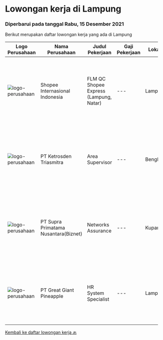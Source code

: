 
  # Lowongan kerja di Lampung

  ### Diperbarui pada tanggal Rabu, 15 Desember 2021

  Berikut merupakan daftar lowongan kerja yang ada di Lampung

  |Logo Perusahaan | Nama Perusahaan | Judul Pekerjaan | Gaji Pekerjaan | Lokasi | Deskripsi | Tanggal diunggah | Pranala |
  | -------------- | --------------- | --------------- | --------- | --------- | -------------- | ------- | ----------- |
  |![logo-perusahaan](https://image-service-cdn.seek.com.au/fdd388d7c0660b20f42d51ac7a110a26e88e3d6c/ee4dce1061f3f616224767ad58cb2fc751b8d2dc)|Shopee Internasional Indonesia|FLM QC Shopee Express (Lampung, Natar)|---|Lampung|Requirement: Minimum D-III (industrial engineering, economics, business management or equal) 1 Years of Experience as Data Analyst or relevant...|Selasa, 14 Desember 2021|https://www.jobstreet.co.id/id/job/flm-qc-shopee-express-lampung-natar-3720604?token=0~7a51670f-8030-4eab-8762-00eda430c19a&sectionRank=1&jobId=jobstreet-id-job-3720604|
|![logo-perusahaan](https://image-service-cdn.seek.com.au/c6ffa5edc62c5e84c146cb3d55132fad595f8cd0/ee4dce1061f3f616224767ad58cb2fc751b8d2dc)|PT Ketrosden Triasmitra|Area Supervisor|---|Bengkulu|Bekerja sama dengan manajemen dan institusi lainnya (projek pemerintah dan pihak ketiga lainnya) Memfasilitasi technical support untuk keseluruhan tim...|Kamis, 09 Desember 2021|https://www.jobstreet.co.id/id/job/area-supervisor-3716881?token=0~7a51670f-8030-4eab-8762-00eda430c19a&sectionRank=2&jobId=jobstreet-id-job-3716881|
|![logo-perusahaan](https://image-service-cdn.seek.com.au/1033d36f751f076cfdd637ed0acbcbf8508866ec/ee4dce1061f3f616224767ad58cb2fc751b8d2dc)|PT Supra Primatama Nusantara(Biznet)|Networks Assurance|---|Kupang|Tanggung Jawab:  Melakukan Audit &amp; Commissioning jaringan Fiber Optic (FTTx GPON, and Metro Ethernet) Memastikan pembangunan jaringan fiber optik...|Kamis, 25 November 2021|https://www.jobstreet.co.id/id/job/networks-assurance-3701687?token=0~7a51670f-8030-4eab-8762-00eda430c19a&sectionRank=3&jobId=jobstreet-id-job-3701687|
|![logo-perusahaan](https://image-service-cdn.seek.com.au/fa10d5eab972dbf0d65f5798aa4ea213f3543394/ee4dce1061f3f616224767ad58cb2fc751b8d2dc)|PT Great Giant Pineapple|HR System Specialist|---|Lampung|Requirement: Bachelor's Degree in Engineering (Computer / Telecommunication / Industrial), Computer Science / Information Technology, or equivalent 1...|Kamis, 18 November 2021|https://www.jobstreet.co.id/id/job/hr-system-specialist-3693766?token=0~7a51670f-8030-4eab-8762-00eda430c19a&sectionRank=4&jobId=jobstreet-id-job-3693766|


  [Kembali ke daftar lowongan kerja 🔙](../README.md#daftar-lowongan-kerja)
  